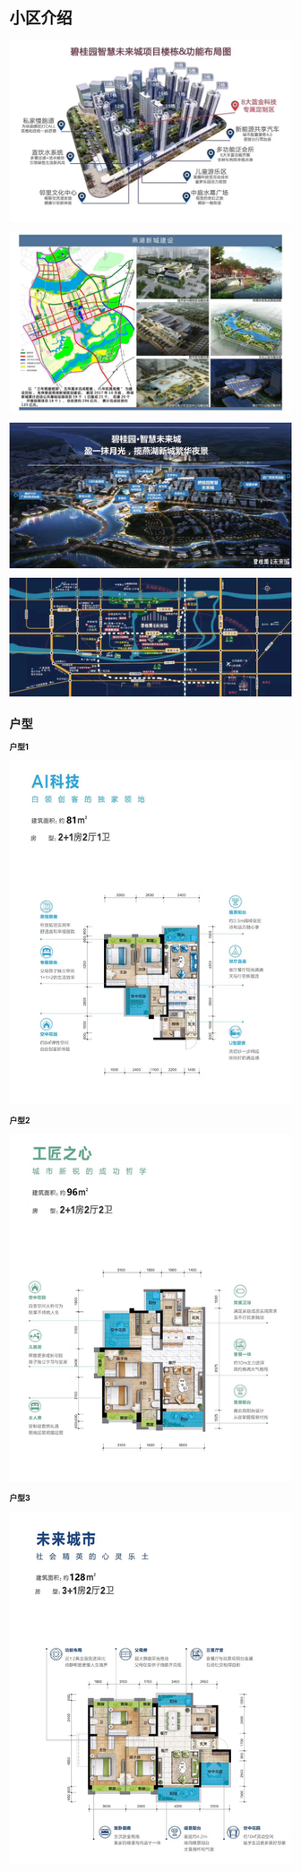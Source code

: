 # 小区介绍


![](../_static/overview_01.jpeg)


![](../_static/overview_02.jpeg)


![](../_static/overview_03.jpeg)


![](../_static/overview_04.jpeg)



## 户型

**户型1**

![](../_static/floor_plan_81.jpeg)


**户型2**

![](../_static/floor_plan_96.jpeg)


**户型3**

![](../_static/floor_plan_128.jpeg)